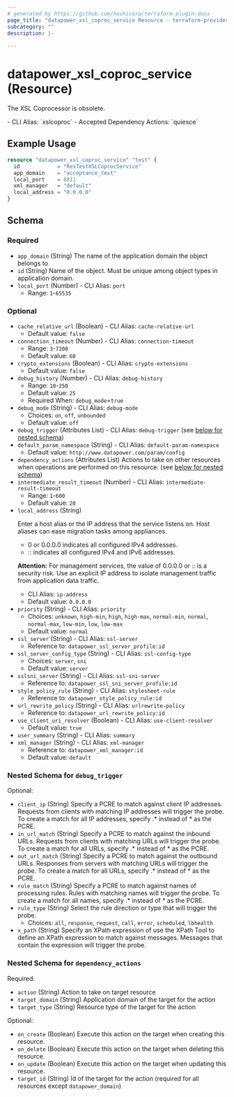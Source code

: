 ```yaml
---
# generated by https://github.com/hashicorp/terraform-plugin-docs
page_title: "datapower_xsl_coproc_service Resource - terraform-provider-datapower"
subcategory: ""
description: |-
  
---
```


# datapower_xsl_coproc_service (Resource)

<p>The XSL Coprocessor is obsolete.</p>
  - CLI Alias: `xslcoproc`
  - Accepted Dependency Actions: `quiesce`

## Example Usage

```terraform
resource "datapower_xsl_coproc_service" "test" {
  id            = "ResTestXSLCoprocService"
  app_domain    = "acceptance_test"
  local_port    = 8811
  xml_manager   = "default"
  local_address = "0.0.0.0"
}
```

<!-- schema generated by tfplugindocs -->
## Schema

### Required

- `app_domain` (String) The name of the application domain the object belongs to
- `id` (String) Name of the object. Must be unique among object types in application domain.
- `local_port` (Number) - CLI Alias: `port`
  - Range: `1`-`65535`

### Optional

- `cache_relative_url` (Boolean) - CLI Alias: `cache-relative-url`
  - Default value: `false`
- `connection_timeout` (Number) - CLI Alias: `connection-timeout`
  - Range: `3`-`7200`
  - Default value: `60`
- `crypto_extensions` (Boolean) - CLI Alias: `crypto-extensions`
  - Default value: `false`
- `debug_history` (Number) - CLI Alias: `debug-history`
  - Range: `10`-`250`
  - Default value: `25`
  - Required When: `debug_mode`=`true`
- `debug_mode` (String) - CLI Alias: `debug-mode`
  - Choices: `on`, `off`, `unbounded`
  - Default value: `off`
- `debug_trigger` (Attributes List) - CLI Alias: `debug-trigger` (see [below for nested schema](#nestedatt--debug_trigger))
- `default_param_namespace` (String) - CLI Alias: `default-param-namespace`
  - Default value: `http://www.datapower.com/param/config`
- `dependency_actions` (Attributes List) Actions to take on other resources when operations are performed on this resource. (see [below for nested schema](#nestedatt--dependency_actions))
- `intermediate_result_timeout` (Number) - CLI Alias: `intermediate-result-timeout`
  - Range: `1`-`600`
  - Default value: `20`
- `local_address` (String) <p>Enter a host alias or the IP address that the service listens on. Host aliases can ease migration tasks among appliances.</p><ul><li>0 or 0.0.0.0 indicates all configured IPv4 addresses.</li><li>:: indicates all configured IPv4 and IPv6 addresses.</li></ul><p><b>Attention:</b> For management services, the value of 0.0.0.0 or :: is a security risk. Use an explicit IP address to isolate management traffic from application data traffic.</p>
  - CLI Alias: `ip-address`
  - Default value: `0.0.0.0`
- `priority` (String) - CLI Alias: `priority`
  - Choices: `unknown`, `high-min`, `high`, `high-max`, `normal-min`, `normal`, `normal-max`, `low-min`, `low`, `low-max`
  - Default value: `normal`
- `ssl_server` (String) - CLI Alias: `ssl-server`
  - Reference to: `datapower_ssl_server_profile:id`
- `ssl_server_config_type` (String) - CLI Alias: `ssl-config-type`
  - Choices: `server`, `sni`
  - Default value: `server`
- `sslsni_server` (String) - CLI Alias: `ssl-sni-server`
  - Reference to: `datapower_ssl_sni_server_profile:id`
- `style_policy_rule` (String) - CLI Alias: `stylesheet-rule`
  - Reference to: `datapower_style_policy_rule:id`
- `url_rewrite_policy` (String) - CLI Alias: `urlrewrite-policy`
  - Reference to: `datapower_url_rewrite_policy:id`
- `use_client_uri_resolver` (Boolean) - CLI Alias: `use-client-resolver`
  - Default value: `true`
- `user_summary` (String) - CLI Alias: `summary`
- `xml_manager` (String) - CLI Alias: `xml-manager`
  - Reference to: `datapower_xml_manager:id`
  - Default value: `default`

<a id="nestedatt--debug_trigger"></a>
### Nested Schema for `debug_trigger`

Optional:

- `client_ip` (String) Specify a PCRE to match against client IP addresses. Requests from clients with matching IP addresses will trigger the probe. To create a match for all IP addresses, specify .* instead of * as the PCRE.
- `in_url_match` (String) Specify a PCRE to match against the inbound URLs. Requests from clients with matching URLs will trigger the probe. To create a match for all URLs, specify .* instead of * as the PCRE.
- `out_url_match` (String) Specify a PCRE to match against the outbound URLs. Responses from servers with matching URLs will trigger the probe. To create a match for all URLs, specify .* instead of * as the PCRE.
- `rule_match` (String) Specify a PCRE to match against names of processing rules. Rules with matching names will trigger the probe. To create a match for all names, specify .* instead of * as the PCRE.
- `rule_type` (String) Select the rule direction or type that will trigger the probe.
  - Choices: `all`, `response`, `request`, `call`, `error`, `scheduled`, `lbhealth`
- `x_path` (String) Specify an XPath expression of use the XPath Tool to define an XPath expression to match against messages. Messages that contain the expression will trigger the probe.


<a id="nestedatt--dependency_actions"></a>
### Nested Schema for `dependency_actions`

Required:

- `action` (String) Action to take on target resource
- `target_domain` (String) Application domain of the target for the action
- `target_type` (String) Resource type of the target for the action

Optional:

- `on_create` (Boolean) Execute this action on the target when creating this resource.
- `on_delete` (Boolean) Execute this action on the target when deleting this resource.
- `on_update` (Boolean) Execute this action on the target when updating this resource.
- `target_id` (String) Id of the target for the action (required for all resources except `datapower_domain`)
